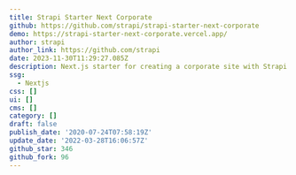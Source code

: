 ```yaml
---
title: Strapi Starter Next Corporate
github: https://github.com/strapi/strapi-starter-next-corporate
demo: https://strapi-starter-next-corporate.vercel.app/
author: strapi
author_link: https://github.com/strapi
date: 2023-11-30T11:29:27.085Z
description: Next.js starter for creating a corporate site with Strapi.
ssg:
  - Nextjs
css: []
ui: []
cms: []
category: []
draft: false
publish_date: '2020-07-24T07:58:19Z'
update_date: '2022-03-28T16:06:57Z'
github_star: 346
github_fork: 96
---
```

